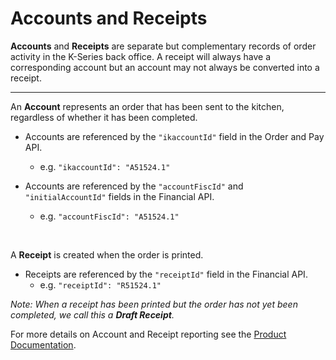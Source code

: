 Accounts and Receipts
===============

**Accounts** and **Receipts** are separate but complementary records of order activity in the K-Series back office. A receipt will always have a corresponding account but an account may not always be converted into a receipt.

---

An **Account** represents an order that has been sent to the kitchen, regardless of whether it has been completed.


* Accounts are referenced by the `"ikaccountId"` field in the Order and Pay API.
  * e.g. `"ikaccountId": "A51524.1"`

* Accounts are referenced by the `"accountFiscId"` and `"initialAccountId"` fields in the Financial API.

  * e.g. `"accountFiscId": "A51524.1"`

<br>


A **Receipt** is created when the order is printed.

* Receipts are referenced by the `"receiptId"` field in the Financial API.
  * e.g. `"receiptId": "R51524.1"`


*Note: When a receipt has been printed but the order has not yet been completed, we call this a **Draft Receipt**.*




For more details on Account and Receipt reporting see the [Product Documentation](https://k-series-support.lightspeedhq.com/hc/en-us/articles/4403189420187-About-Account-Reports).
